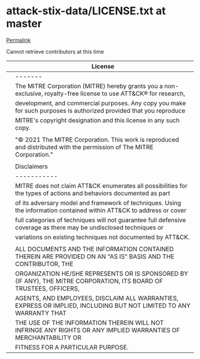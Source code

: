 # attack-stix-data/LICENSE.txt at master

[Permalink](../.gitbook/assets/LICENSE)

Cannot retrieve contributors at this time

|   | License                                                                                                                |
| - | ---------------------------------------------------------------------------------------------------------------------- |
|   | -------                                                                                                                |
|   | The MITRE Corporation (MITRE) hereby grants you a non-exclusive, royalty-free license to use ATT\&CK® for research,    |
|   | development, and commercial purposes. Any copy you make for such purposes is authorized provided that you reproduce    |
|   | MITRE's copyright designation and this license in any such copy.                                                       |
|   |                                                                                                                        |
|   | "© 2021 The MITRE Corporation. This work is reproduced and distributed with the permission of The MITRE Corporation."  |
|   |                                                                                                                        |
|   | Disclaimers                                                                                                            |
|   | -----------                                                                                                            |
|   | MITRE does not claim ATT\&CK enumerates all possibilities for the types of actions and behaviors documented as part    |
|   | of its adversary model and framework of techniques. Using the information contained within ATT\&CK to address or cover |
|   | full categories of techniques will not guarantee full defensive coverage as there may be undisclosed techniques or     |
|   | variations on existing techniques not documented by ATT\&CK.                                                           |
|   |                                                                                                                        |
|   | ALL DOCUMENTS AND THE INFORMATION CONTAINED THEREIN ARE PROVIDED ON AN "AS IS" BASIS AND THE CONTRIBUTOR, THE          |
|   | ORGANIZATION HE/SHE REPRESENTS OR IS SPONSORED BY (IF ANY), THE MITRE CORPORATION, ITS BOARD OF TRUSTEES, OFFICERS,    |
|   | AGENTS, AND EMPLOYEES, DISCLAIM ALL WARRANTIES, EXPRESS OR IMPLIED, INCLUDING BUT NOT LIMITED TO ANY WARRANTY THAT     |
|   | THE USE OF THE INFORMATION THEREIN WILL NOT INFRINGE ANY RIGHTS OR ANY IMPLIED WARRANTIES OF MERCHANTABILITY OR        |
|   | FITNESS FOR A PARTICULAR PURPOSE.                                                                                      |
